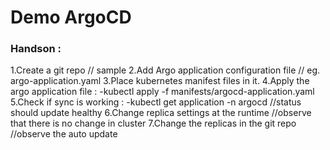 # Demo ArgoCD 
### Handson : 
1.Create a git repo // sample
2.Add Argo application configuration file // eg. argo-application.yaml
3.Place kubernetes manifest files in it.
4.Apply the argo application file : 
  -kubectl apply -f manifests/argocd-application.yaml
5.Check if sync is working : 
  -kubectl get application -n argocd //status should update healthy
6.Change replica settings at the runtime //observe that there is no change in cluster
7.Change the replicas in the git repo //observe the auto update
